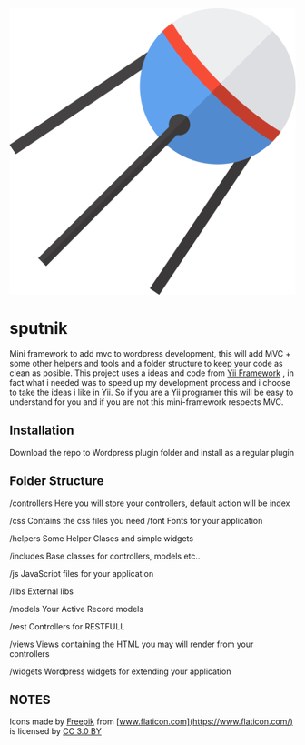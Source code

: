 ![Sputnik](img/sputnik.svg)

# sputnik
Mini framework to add mvc to wordpress development, this will add MVC + some other helpers and tools and a folder structure to keep your code as clean as posible.
This project uses a ideas and code from [Yii Framework](https://www.yiiframework.com/) , in fact what i needed was to speed up my development process and i choose to take the ideas i like in Yii.
So if you are a Yii programer this will be easy to understand for you and if you are not this mini-framework respects MVC.

## Installation

Download the repo to Wordpress plugin folder and install as a regular plugin

## Folder Structure
/controllers 
    Here you will store your controllers, default action will be index
 
/css
    Contains the css files you need
/font
    Fonts for your application

/helpers
    Some Helper Clases and simple widgets

/includes
    Base classes for controllers, models etc..

/js
    JavaScript files for your application

/libs
    External libs

/models
    Your Active Record models

/rest
    Controllers for RESTFULL

/views
    Views containing the HTML you may will render from your controllers

/widgets
    Wordpress widgets for extending your application


## NOTES
Icons made by [Freepik](https://www.freepik.com/) from [www.flaticon.com](https://www.flaticon.com/) is licensed by [CC 3.0 BY](http://creativecommons.org/licenses/by/3.0/)


